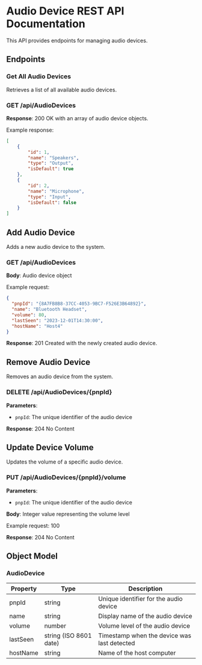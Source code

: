 ﻿# Audio Device REST API Documentation

This API provides endpoints for managing audio devices.

## Endpoints

### Get All Audio Devices

Retrieves a list of all available audio devices.

### GET /api/AudioDevices

**Response**: 200 OK with an array of audio device objects.

Example response:
```json
[
	{
		"id": 1,
		"name": "Speakers",
		"type": "Output",
		"isDefault": true
	},
	{
		"id": 2,
		"name": "Microphone",
		"type": "Input",
		"isDefault": false
	}
]
```
## Add Audio Device

Adds a new audio device to the system.

### GET /api/AudioDevices

**Body**: Audio device object

Example request:

```json
{
  "pnpId": "{8A7FB8B8-37CC-4053-9BC7-F526E3B64892}",
  "name": "Bluetooth Headset",
  "volume": 80,
  "lastSeen": "2023-12-01T14:30:00",
  "hostName": "Host4"
}
```

**Response**: 201 Created with the newly created audio device.

## Remove Audio Device

Removes an audio device from the system.

### DELETE /api/AudioDevices/{pnpId}


**Parameters**:
- `pnpId`: The unique identifier of the audio device

**Response**: 204 No Content

## Update Device Volume

Updates the volume of a specific audio device.

### PUT /api/AudioDevices/{pnpId}/volume


**Parameters**:
- `pnpId`: The unique identifier of the audio device

**Body**: Integer value representing the volume level

Example request:
100

**Response**: 204 No Content

## Object Model

### AudioDevice

| Property | Type | Description |
|----------|------|-------------|
| pnpId | string | Unique identifier for the audio device |
| name | string | Display name of the audio device |
| volume | number | Volume level of the audio device |
| lastSeen | string (ISO 8601 date) | Timestamp when the device was last detected |
| hostName | string | Name of the host computer |












